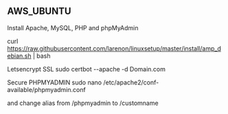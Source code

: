## AWS_UBUNTU

Install Apache, MySQL, PHP and phpMyAdmin

curl https://raw.githubusercontent.com/larenon/linuxsetup/master/install/amp_debian.sh | bash

Letsencrypt SSL 
sudo certbot --apache -d Domain.com

Secure PHPMYADMIN
sudo nano /etc/apache2/conf-available/phpmyadmin.conf

and change alias from /phpmyadmin to /customname
